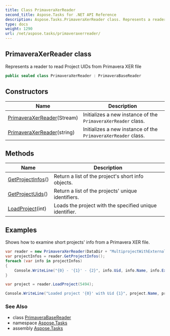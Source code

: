 ```yaml
---
title: Class PrimaveraXerReader
second_title: Aspose.Tasks for .NET API Reference
description: Aspose.Tasks.PrimaveraXerReader class. Represents a reader to read Project UIDs from Primavera XER file
type: docs
weight: 1290
url: /net/aspose.tasks/primaveraxerreader/
---
```

## PrimaveraXerReader class

Represents a reader to read Project UIDs from Primavera XER file

```csharp
public sealed class PrimaveraXerReader : PrimaveraBaseReader
```

## Constructors

| Name | Description |
| --- | --- |
| [PrimaveraXerReader](primaveraxerreader/#constructor)(Stream) | Initializes a new instance of the `PrimaveraXerReader` class. |
| [PrimaveraXerReader](primaveraxerreader/#constructor_1)(string) | Initializes a new instance of the `PrimaveraXerReader` class. |

## Methods

| Name | Description |
| --- | --- |
| [GetProjectInfos](../../aspose.tasks/primaverabasereader/getprojectinfos/)() | Return a list of the project's short info objects. |
| [GetProjectUids](../../aspose.tasks/primaverabasereader/getprojectuids/)() | Return a list of the projects' unique identifiers. |
| [LoadProject](../../aspose.tasks/primaverabasereader/loadproject/)(int) | Loads the project with the specified unique identifier. |

## Examples

Shows how to examine short projects' info from a Primavera XER file.

```csharp
var reader = new PrimaveraXerReader(DataDir + "MultiprojectWithExternal.xer");
var projectInfos = reader.GetProjectInfos();
foreach (var info in projectInfos)
{
    Console.WriteLine("{0} - '{1}' - {2}", info.Uid, info.Name, info.ExportFlag);
}

var project = reader.LoadProject(5494);

Console.WriteLine("Loaded project '{0}' with Uid {1}", project.Name, project.Uid);
```

### See Also

* class [PrimaveraBaseReader](../primaverabasereader/)
* namespace [Aspose.Tasks](../../aspose.tasks/)
* assembly [Aspose.Tasks](../../)


